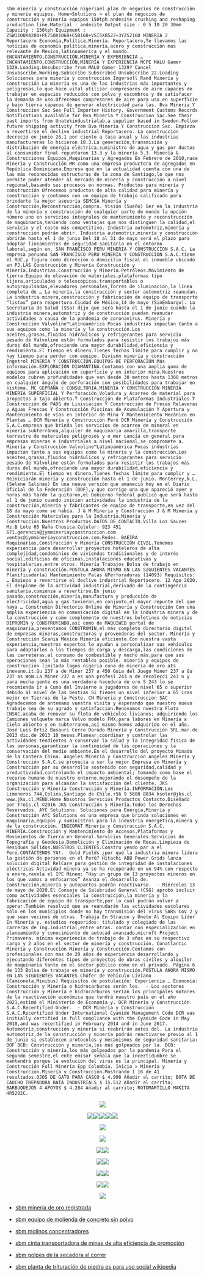
```
sbm minería y construcción nigeriael plan de negocios de construcción y minería equipos. Home>Solutions > el plan de negocios de construcción y minería equipos 150tph andesite crushing and reshaping production line.Material : andesite Output size : 0 5 10 20 30mm Capacity : 150tph Equipment : ZSW1100X4200+PE750X1060+CSB160+VSI5X8522+3YZS2160 MINERIA 2 Reportacero Economía,Política,Minería. Reportacero,Te llevamos las noticias de economía política,minería,acero y construcción mas relevante de Mexico,latinoamerica y el mundo. ENCANTAMIENTO,CONSTRUCCIÓN,MINERÍA Y EXPERIENCIA …  · ENCANTAMIENTO,CONSTRUCCIÓN,MINERÍA Y EXPERIENCIA MCPE MALU Gamer 1329.Loading.Unsubscribe from MALU Gamer 1329? Cancel Unsubscribe.Working.Subscribe Subscribed Unsubscribe 22.Loading Soluciones para minería y construcción Ingersoll Rand Minería y construcción La minería es una de las industrias más importantes y peligrosas,lo que hace vital utilizar compresores de aire capaces de trabajar en espacios reducidos con polvo y escombros y de satisfacer la demanda de uso.Ofrecemos compresores de aire para uso en superficie y bajo tierra capaces de generar electricidad para las. Bva Mineria Y Construccion Sac See Full Importer History. Government Customs Records Notifications available for Bva Mineria Y Construccion Sac.See their past imports from Unatekindustrialab,a supplier based in Sweden.Follow future shipping activity from Bva Mineria Y Construccion Sac. Empieza a revertirse el declive industrial Reportacero. La construcción decreció en junio 26.1 por ciento a tasa anual y las industrias manufactureras lo hicieron 18.3.La generación,transmisión y distribución de energía eléctrica,suministro de agua y gas por ductos al consumidor final repuntaron 13.3 y la minería 5.3. Minería & Construcciones Equipos,Maquinarias y Agregados En Febrero de 2010,nace Minería y Construcción MR como una empresa productora de agregados en República Dominicana.Empresa que en la actualidad cuenta con una de las más reconocidas estructuras de la zona de Santiago,lo que nos permite poder atender al mercado de minería y construcción a nivel regional,basando sus procesos en normas. Productos para minería y construcción Ofrecemos productos de alta calidad para minería y construcción y contamos con un equipo de trabajo calificado para brindarte la mejor asesoría SEMCSA Minería y Construcción,Reconstrucción,compra. Visión (Sueño) Ser en la industria de la minería y construcción de cualquier parte de mundo la opción número uno en servicios integrales de mantenimiento y reconstrucción de maquinaria,teniendo como ventajas que nos distinguen la calidad,el servicio y el costo más competitivo. Industria automotriz,minería y construcción podrán abrir. Industria automotriz,minería y construcción abrirán hasta el 1 de junio Del 18 al 31 de mayo será el plazo para adoptar lineamientos de seguridad sanitaria en el entorno laboral,según un. SAN FRANCISCO PERU MINERIA Y CONSTRUCCION S.A.C. La empresa peruana SAN FRANCISCO PERU MINERIA Y CONSTRUCCION S.A.C.tiene el RUC,y figura como dirección o domicilio fiscal el inmueble ubicado en PJ.LAS Construcción y Minería Construcción y Minería.Industrias.Construcción y Minería.Petróleos.Movimiento de tierra.Equipo de elevación de materiales,plataformas tipo tijera,articuladas o telescopicas,transportables o autopropulsadas,elevadores personales,Torres de iluminación,la línea completa de … La minería,la construcción y sector automotriz reanudan. La industria minera,construcción y fabricación de equipo de transporte “listas” para reapertura.Ciudad de México,14 de mayo (SinEmbargo). La Secretaría de Salud (SSa) dijo que será hasta el 1 de junio cuando la industria minera,automotriz y de construcción puedan reanudar actividades a causa de la pandemia de coronavirus. Minería y Construcción Valvoline™Latinoamérica Pocas industrias impactan tanto a sus equipos como la minería y la construcción.Los aceites,grasas,fluidos hidráulicos y refrigerantes para servicio pesado de Valvoline están formulados para resistir los trabajos más duros del mundo,ofreciendo una mayor durabilidad,eficiencia y rendimiento.El tiempo es dinero.Tienes fechas límite para cumplir y no hay tiempo para perder con equipo. Divisón minería y construcción Ingetrol MINERÍA Y CONSTRUCCIÓN.EQUIPOS DE PERFORACIÓN Más información.EXPLORACIÓN DIAMANTINA.Contamos con una amplia gama de equipos para aplicación en superficie y en interior mina.Nuestros modelos cubren profundidades que van desde 30 metros hasta 1300 metros en cualquier ángulo de perforación con posibilidades para trabajar en sistema. MC GEPRAÑA c CONSULTORIA,MINERIA Y CONSTRUCCIÓN MINERIA MINERIA SUPERFICIAL Ÿ Perforación,Voladura y Acarreo de material para proyectos a tajo abierto.Ÿ Construcción de Plataformas Industriales Ÿ Construcción de PADS de Lixiviación Ÿ Construcción de Presas Relaveras y Aguas Frescas Ÿ Construcción Piscinas de Acumulación Ÿ Apertura y Mantenimiento de vías en interior de Mina Ÿ Mantenimiento Mecánico en Plantas … DCR Minería y Construcción Perú DCR Minería y Construcción S.A.C.empresa que brinda los servicios de acarreo de mineral en minería subterránea,alquiler de maquinaria amarilla,transporte terrestre de materiales peligrosos y o mer cancía en general para empresas mineras e industriales a nivel nacional,se compromete a. Minería y Construcción Valvoline™Latinoamérica Pocas industrias impactan tanto a sus equipos como la minería y la construcción.Los aceites,grasas,fluidos hidráulicos y refrigerantes para servicio pesado de Valvoline están formulados para resistir los trabajos más duros del mundo,ofreciendo una mayor durabilidad,eficiencia y rendimiento.El tiempo es dinero.Tienes fechas límite para cumplir y … Reiniciarán minería y construcción hasta el 1 de junio. Monterrey,N.L.(Selene Salinas) En una nueva versión que amaneció hoy en el Diario Oficial de la Federación (DOF),y que corrige una que apareció ayer y horas más tarde la quitaron,el Gobierno federal publicó que será hasta el 1 de junio cuando inicien actividades la industria de la construcción,minería y fabricantes de equipo de transporte,en vez del 18 de mayo como se había. J & M Mineria y Construcción J & M Mineria y Construcción Materiales para la Industria.Mineria y Construcción.Nuestros Productos.DATOS DE CONTACTO.Villa Los Sauces Mz.B Lote 05 Ñaña Chosica.Celular: 923 451 671.gerencia@jymmineriayconstruccion.com ventas@jymmineriayconstruccion.com.Redes. BAEIRA Maquinarias,Construcción y Minería CONSTRUCCIÓN CIVIL.Tenemos experiencia para desarrollar proyectos hoteleros de alta complejidad,condominios de viviendas tradicionales y de interés social,edificios de oficinas,instalaciones educativas y hospitalarias,entre otros. Minería Trabajos Bolsa de trabajo en minería y construcción.POSTULA AHORA MISMO EN LAS SIGUIENTES VACANTES Planificador(a) Mantenimiento Palas &Perforadoras (14093) Requisitos: … Empieza a revertirse el declive industrial Reportacero. 12 Ago 2020. El desplome de la actividad industrial,derivado de la contingencia sanitaria,comienza a revertirse.En junio pasado,construcción,minería,manufactura y producción de electricidad,agua y gas tuvieron,en conjunto,el mayor repunte del que haya … Construmin Directorio Online de Minería y Construcción Con una amplia experiencia en comunicación digital en la industria minera y de la construcción y como complemento de nuestros boletines de noticias DIPROMIN y CONSTRUYENDO,así como de MAQUIWEB portal de maquinaria,presentamos CONSTRUMIN,el más completo directorio digital de empresas mineras,constructoras y proveedoras del sector. Minería y Construcción Scania México Minería eficiente.Con nuestra vasta experiencia,nuestros expertos le ayudan a personalizar sus vehículos para adaptarlos a los tiempos de carga y descarga,las condiciones de las carreteras,el consumo de combustible y mucho más,para que sus operaciones sean lo más rentables posible. minería y equipos de construcción limitada lagos nigeria cuna de mineria de oro ats inoveno.it.Gu 237 a de Miner 237 a 450 Guia del Juego Miner 237 a Gu 237 as WoW.La Miner 237 a es una profesi 243 n de recolecci 243 n y para mucha gente es una verdadera hacedora de oro S 243 lo se recomienda ir a Cuna del Invierno a jugadores de nivel 65 o superior debido al nivel de las bestias Si tienes un nivel inferior a 65 iras mejor en Tierras de la Peste. CN Mineria y Construccion SAC Agradecemos de antemano vuestra visita y esperando que nuestro nuevo trabajo sea de su agrado y satisfacción.Renovamos nuestra Flota CNSAC,acaba de renovar su flota de vehiculos livianos; adquiriendo los Camiones volquete marca Volvo modelo FMX,para labores en Minería a Cielo abierto y en subterraneo,así mismo hemos adquirido en el año. José Luis Ortiz Basauri Cerro Dorado Minería y Construcción SRL.mar.de 2013 dic.de 2013 10 meses.Planear,coordinar y controlar las actividades tendientes a conservar la salud y la integridad física de las personas,garantizar la continuidad de las operaciones y la conservación del medio ambiente.En el desarrollo del proyecto Minado de la Cantera China. Angeles Minería y Construcción Angeles Minería y Construcción S.A.C.se proyecta a ser la mejor Empresa en Minería y Construcción por su desarrollo sostenido con seguridad,calidad y productividad,controlando el impacto ambiental; tomando como base el recurso humano de nuestro entorno,mejorando el desempeño de la organización para alcanzar la satisfacción del cliente. JKS Construcción y Minería Construcción y Minería.INFORMACIÓN.Los Limoneros 744,Colina,Santiago de Chile.+56 9 5688 8834 ksoler@jks.cl www.jks.cl.MENU.Home Nosotros Servicios Productos Contacto.Diseñado por Trois.cl ©2016 JKS Construcción y Minería.Todos los Derechos Reservados. AYC Solutions: Soluciones para Energía,Minería y Construcción AYC Solutions es una empresa que brinda soluciones en maquinaria,equipos y suministros para la industria energética,minera y de la construcción. INGEOMAT Minería y Construcción S.A.C. MINERÍA.Construcción y Mantenimiento de Accesos,Plataformas y Movimientos de Tierra en General.Servicios Generales.Servicios de Topografía y Geodesia,Demolición y Eliminación de Rocas,Limpieza de Residuos Sólidos.NUESTROS CLIENTES.Constru yendo par a el Perú.CONTÁCTENOS YA!.  Gold Fields ¿por qué la industria minera lidera la gestión de personas en el Perú? Hitachi ABB Power Grids lanza solución digital RelCare para gestión de integridad de instalaciones eléctricas Actividad minera ya se ha recuperado en un 94% con respecto a enero,revela el IPE Minem: “Hay un grupo de 13 proyectos mineros en los que vamos a enfocarnos” Avanza el desarrollo de. Construcción,minería y autopartes podrán reactivarse.  · Miércoles 13 de mayo de 2020.El Consejo de Salubridad General (CSG) aprobó incluir como actividades esenciales la construcción,la minería y la fabricación de equipo de transporte,por lo cual podrán volver a operar.También resolvió que se reanudarán las actividades escolares sólo en los municipios donde no hay transmisión del virus SARS CoV 2 y que sean vecinos de otras. Trabaja En Stracon y Únete Al Equipo Líder En Minería y. estudios requeridos: titulado y colegiado de las carreras de ing.industrial,entre otras. contar con especialización en planeamiento y conocimiento de autocad avanzado,microft Project Primavera. mínima experiencia de trabajo de 3 años en su respectivo cargo y 2 años en el sector de minería y construcción. Conatlantic Minería y Construcción Minería y Construcción.Contamos con profesionales con mas de 20 años de experiencia desarrollando y ejecutando diferentes tipos de proyectos de obras civiles y alquiler de maquinaria tanto en el sector público como en el privado. Página 6 de 133 Bolsa de trabajo en minería y construcción.POSTULA AHORA MISMO EN LAS SIGUIENTES VACANTES Chófer de Vehículo Liviano (Camioneta,Minibus) Requisitos de postulación: Experiencia … Economía: Construcción y Minería e hidrocarburos serán los.  · Los sectores Construcción y Minería e hidrocarburos serían los principales motores de la reactivación económica que tendrá nuestro país en el año 2021,estimó el Ministerio de Economía y. DCR Minería y Construcción S.A.C.Recertified Under.  · DCR Minería y Construcción S.A.C.Recertified Under International Cyanide Management Code DCR was initially certified in full compliance with the Cyanide Code in May 2010,and was recertified in February 2014 and in June 2017. Automotriz,construcción y minería si reabrirán antes del. La industria automotriz,de la construcción y minería podrán reactivarse previo al 1 de junio si establecen protocolos y mecanismos de seguridad sanitaria: DOF BCB: Construcción y minería,los más golpeados por la. BCB: Construcción y minería,los más golpeados por la pandemia Para el segundo semestre,el ente emisor señala que la incertidumbre se mantendrá porque la evolución del virus es la principal. Minería y Construcción Full Minería Epp Colombia. Inicio » Minería y Construcción.Minería y Construcción.Mostrando 1 16 de 41 resultados.OJOS DE GATO PARA CASCO $ 4.998 Añadir al carrito; BOTA DE CAUCHO TREPADORA BATA INDUSTRIALS $ 15.512 Añadir al carrito; BARBUQUEJOS 4 APOYOS $ 4.284 Añadir al carrito; ROTOMARTILLO MAKITA HR5202C. 
```

<div align="center">

<a href="https://es-crusher.shibang-china.com/github&k=sbm+miner%C3%ADa+y+construcci%C3%B3n+nigeria"><img src="https://static.shibang-china.com/es/crusher/logo.jpg"></a>

<a href="https://es-crusher.shibang-china.com/github&k=sbm+miner%C3%ADa+y+construcci%C3%B3n+nigeria"><img src="https://static.shibang-china.com/es/crusher/index.jpg"></a><a href="https://es-crusher.shibang-china.com/material.htmlgithub&k=sbm+miner%C3%ADa+y+construcci%C3%B3n+nigeria"><img src="https://static.shibang-china.com/es/crusher/material.jpg"></a><a href="https://es-crusher.shibang-china.com/application.htmlgithub&k=sbm+miner%C3%ADa+y+construcci%C3%B3n+nigeria"><img src="https://static.shibang-china.com/es/crusher/application.jpg"></a><a href="https://es-crusher.shibang-china.com/aboutus.htmlgithub&k=sbm+miner%C3%ADa+y+construcci%C3%B3n+nigeria"><img src="https://static.shibang-china.com/es/crusher/aboutus.jpg"></a><a href="https://es-crusher.shibang-china.com/contact.htmlgithub&k=sbm+miner%C3%ADa+y+construcci%C3%B3n+nigeria"><img src="https://static.shibang-china.com/es/crusher/contact.jpg"></a>

<a href="https://es-crusher.shibang-china.com/github&k=sbm+miner%C3%ADa+y+construcci%C3%B3n+nigeria"><img src="https://static.shibang-china.com/es/crusher/banner.jpg"></a>

<a href="https://swt.shibang-china.com/github&k=sbm+miner%C3%ADa+y+construcci%C3%B3n+nigeria"><img src="https://static.shibang-china.com/es/crusher/text.jpg"></a>

<a href="https://swt.shibang-china.com/github&k=sbm+miner%C3%ADa+y+construcci%C3%B3n+nigeria"><img src="https://static.shibang-china.com/es/crusher/chat.jpg"></a><a href="https://es-crusher.shibang-china.com/contact.htmlgithub&k=sbm+miner%C3%ADa+y+construcci%C3%B3n+nigeria"><img src="https://static.shibang-china.com/es/crusher/message.jpg"></a>

<a href="https://es-crusher.shibang-china.com/products/pe.htmlgithub&k=sbm+miner%C3%ADa+y+construcci%C3%B3n+nigeria"><img src="https://static.shibang-china.com/es/crusher/pe.jpg"></a><a href="https://es-crusher.shibang-china.com/products/pf.htmlgithub&k=sbm+miner%C3%ADa+y+construcci%C3%B3n+nigeria"><img src="https://static.shibang-china.com/es/crusher/pf.jpg"></a>

<a href="https://es-crusher.shibang-china.com/products/hpt.htmlgithub&k=sbm+miner%C3%ADa+y+construcci%C3%B3n+nigeria"><img src="https://static.shibang-china.com/es/crusher/hpt.jpg"></a><a href="https://es-crusher.shibang-china.com/products/vsi.htmlgithub&k=sbm+miner%C3%ADa+y+construcci%C3%B3n+nigeria"><img src="https://static.shibang-china.com/es/crusher/vsi.jpg"></a>

<a href="https://es-crusher.shibang-china.com/products/klv.htmlgithub&k=sbm+miner%C3%ADa+y+construcci%C3%B3n+nigeria"><img src="https://static.shibang-china.com/es/crusher/klv.jpg"></a><a href="https://es-crusher.shibang-china.com/products/portable.htmlgithub&k=sbm+miner%C3%ADa+y+construcci%C3%B3n+nigeria"><img src="https://static.shibang-china.com/es/crusher/portable.jpg"></a>

<a href="https://swt.shibang-china.com/github&k=sbm+miner%C3%ADa+y+construcci%C3%B3n+nigeria"><img src="https://static.shibang-china.com/es/crusher/case.jpg"></a>

</div>


* [sbm minería de oro registrada](sbm%20miner%C3%ADa%20de%20oro%20registrada.md)

* [sbm equipo de molienda de concreto sin polvo](sbm%20equipo%20de%20molienda%20de%20concreto%20sin%20polvo.md)

* [sbm molinos concentradores](sbm%20molinos%20concentradores.md)

* [sbm cinta transportadora de minas de alta eficiencia de promoción](sbm%20cinta%20transportadora%20de%20minas%20de%20alta%20eficiencia%20de%20promoci%C3%B3n.md)

* [sbm golpes de la secadora al correr](sbm%20golpes%20de%20la%20secadora%20al%20correr.md)

* [sbm planta de trituración de piedra es para uso social wikipedia](sbm%20planta%20de%20trituraci%C3%B3n%20de%20piedra%20es%20para%20uso%20social%20wikipedia.md)